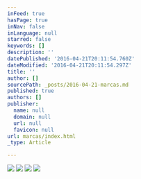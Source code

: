 ```yaml
---
inFeed: true
hasPage: true
inNav: false
inLanguage: null
starred: false
keywords: []
description: ''
datePublished: '2016-04-21T20:11:54.760Z'
dateModified: '2016-04-21T20:11:54.297Z'
title: ''
author: []
sourcePath: _posts/2016-04-21-marcas.md
published: true
authors: []
publisher:
  name: null
  domain: null
  url: null
  favicon: null
url: marcas/index.html
_type: Article

---
```

![](https://the-grid-user-content.s3-us-west-2.amazonaws.com/e4fb968a-8e02-4f8b-b323-409350354eb0.png)
![](https://the-grid-user-content.s3-us-west-2.amazonaws.com/db075c92-bdbe-44c1-8ae1-7b933e69343f.png)
![](https://the-grid-user-content.s3-us-west-2.amazonaws.com/dd1572dd-c9e4-4549-85d8-565fcb4069b5.png)
![](https://the-grid-user-content.s3-us-west-2.amazonaws.com/2d15313a-5219-4811-b411-f99a4c19afd2.png)